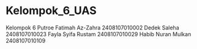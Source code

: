 # Kelompok_6_UAS
Kelompok 6
Putroe Fatimah Az-Zahra 2408107010002
Dedek Saleha 2408107010023
Fayla Syifa Rustam 2408107010029
Habib Nuran Mulkan 2408107010109

